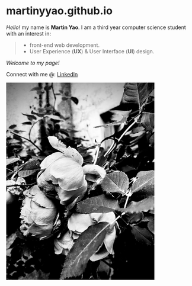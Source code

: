 # martinyyao.github.io

_Hello!_ my name is **Martin Yao**. I am a third year computer science student with an interest in:

>- front-end web development.
>- User Experience (**UX**) & User Interface (**UI**) design.

*Welcome to my page!*

Connect with me @:
[LinkedIn](www.linkedin.com/in/martinyyao)

<img src="werkstatt-muenchen-rose.jpg" width="400">
